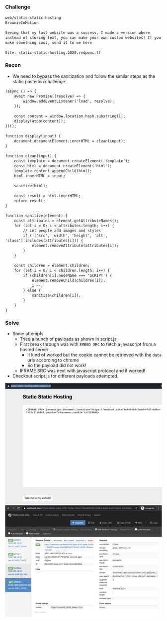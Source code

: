 ### Challenge

```
web/static-static-hosting
BrownieInMotion

Seeing that my last website was a success, I made a version where instead of storing text, you can make your own custom websites! If you make something cool, send it to me here

Site: static-static-hosting.2020.redpwnc.tf
```

### Recon

* We need to bypass the sanitization and follow the similar steps as the static paste bin challenge

```
(async () => {
    await new Promise((resolve) => {
        window.addEventListener('load', resolve);
    });

    const content = window.location.hash.substring(1);
    display(atob(content));
})();

function display(input) {
    document.documentElement.innerHTML = clean(input);
}

function clean(input) {
    const template = document.createElement('template');
    const html = document.createElement('html');
    template.content.appendChild(html);
    html.innerHTML = input;

    sanitize(html);

    const result = html.innerHTML;
    return result;
}

function sanitize(element) {
    const attributes = element.getAttributeNames();
    for (let i = 0; i < attributes.length; i++) {
        // Let people add images and styles
        if (!['src', 'width', 'height', 'alt', 'class'].includes(attributes[i])) {
            element.removeAttribute(attributes[i]);
        }
    }

    const children = element.children;
    for (let i = 0; i < children.length; i++) {
        if (children[i].nodeName === 'SCRIPT') {
            element.removeChild(children[i]);
            i --;
        } else {
            sanitize(children[i]);
        }
    }
}

```

### Solve

* Some attempts
  - Tried a bunch of payloads as shown in script.js
  - First break through was with `EMBED SRC` to fetch a javascript from a hosted server
    - It kind of worked but the cookie cannot be retrieved with the `data` urls according to chrome
    - So the payload did not work!
  - IFRAME SRC was next with javascript protocol and it worked!
* Checkout script.js for different payloads attempted.

<img src="payload.png">

<img src="flag.png">